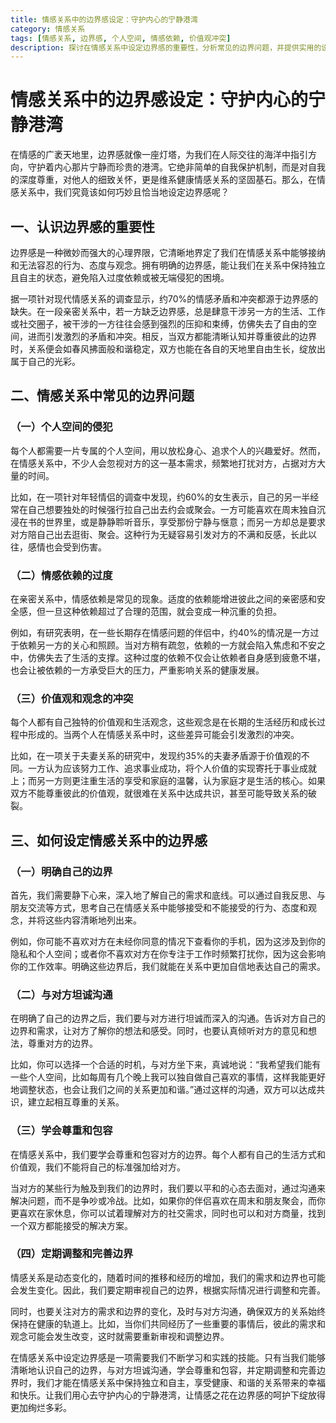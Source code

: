 ```yaml
---
title: 情感关系中的边界感设定：守护内心的宁静港湾
category: 情感关系
tags: [情感关系, 边界感, 个人空间, 情感依赖, 价值观冲突]
description: 探讨在情感关系中设定边界感的重要性，分析常见的边界问题，并提供实用的设定边界感的方法，帮助读者在情感关系中保持独立自主，维护健康和谐的关系。
---
```


# 情感关系中的边界感设定：守护内心的宁静港湾

在情感的广袤天地里，边界感就像一座灯塔，为我们在人际交往的海洋中指引方向，守护着内心那片宁静而珍贵的港湾。它绝非简单的自我保护机制，而是对自我的深度尊重，对他人的细致关怀，更是维系健康情感关系的坚固基石。那么，在情感关系中，我们究竟该如何巧妙且恰当地设定边界感呢？

## 一、认识边界感的重要性

边界感是一种微妙而强大的心理界限，它清晰地界定了我们在情感关系中能够接纳和无法容忍的行为、态度与观念。拥有明确的边界感，能让我们在关系中保持独立且自主的状态，避免陷入过度依赖或被无端侵犯的困境。

据一项针对现代情感关系的调查显示，约70%的情感矛盾和冲突都源于边界感的缺失。在一段亲密关系中，若一方缺乏边界感，总是肆意干涉另一方的生活、工作或社交圈子，被干涉的一方往往会感到强烈的压抑和束缚，仿佛失去了自由的空间，进而引发激烈的矛盾和冲突。相反，当双方都能清晰认知并尊重彼此的边界时，关系便会如春风拂面般和谐稳定，双方也能在各自的天地里自由生长，绽放出属于自己的光彩。

## 二、情感关系中常见的边界问题

### （一）个人空间的侵犯

每个人都需要一片专属的个人空间，用以放松身心、追求个人的兴趣爱好。然而，在情感关系中，不少人会忽视对方的这一基本需求，频繁地打扰对方，占据对方大量的时间。

比如，在一项针对年轻情侣的调查中发现，约60%的女生表示，自己的另一半经常在自己想要独处的时候强行拉自己出去约会或聚会。一方可能喜欢在周末独自沉浸在书的世界里，或是静静聆听音乐，享受那份宁静与惬意；而另一方却总是要求对方陪自己出去逛街、聚会。这种行为无疑容易引发对方的不满和反感，长此以往，感情也会受到伤害。

### （二）情感依赖的过度

在亲密关系中，情感依赖是常见的现象。适度的依赖能增进彼此之间的亲密感和安全感，但一旦这种依赖超过了合理的范围，就会变成一种沉重的负担。

例如，有研究表明，在一些长期存在情感问题的伴侣中，约40%的情况是一方过于依赖另一方的关心和照顾。当对方稍有疏忽，依赖的一方就会陷入焦虑和不安之中，仿佛失去了生活的支撑。这种过度的依赖不仅会让依赖者自身感到疲惫不堪，也会让被依赖的一方承受巨大的压力，严重影响关系的健康发展。

### （三）价值观和观念的冲突

每个人都有自己独特的价值观和生活观念，这些观念是在长期的生活经历和成长过程中形成的。当两个人在情感关系中时，这些差异可能会引发激烈的冲突。

比如，在一项关于夫妻关系的研究中，发现约35%的夫妻矛盾源于价值观的不同。一方认为应该努力工作、追求事业成功，将个人价值的实现寄托于事业成就上；而另一方则更注重生活的享受和家庭的温馨，认为家庭才是生活的核心。如果双方不能尊重彼此的价值观，就很难在关系中达成共识，甚至可能导致关系的破裂。

## 三、如何设定情感关系中的边界感

### （一）明确自己的边界

首先，我们需要静下心来，深入地了解自己的需求和底线。可以通过自我反思、与朋友交流等方式，思考自己在情感关系中能够接受和不能接受的行为、态度和观念，并将这些内容清晰地列出来。

例如，你可能不喜欢对方在未经你同意的情况下查看你的手机，因为这涉及到你的隐私和个人空间；或者你不喜欢对方在你专注于工作时频繁打扰你，因为这会影响你的工作效率。明确这些边界后，我们就能在关系中更加自信地表达自己的需求。

### （二）与对方坦诚沟通

在明确了自己的边界之后，我们要与对方进行坦诚而深入的沟通。告诉对方自己的边界和需求，让对方了解你的想法和感受。同时，也要认真倾听对方的意见和想法，尊重对方的边界。

比如，你可以选择一个合适的时机，与对方坐下来，真诚地说：“我希望我们能有一些个人空间，比如每周有几个晚上我可以独自做自己喜欢的事情，这样我能更好地调整状态，也会让我们之间的关系更加和谐。”通过这样的沟通，双方可以达成共识，建立起相互尊重的关系。

### （三）学会尊重和包容

在情感关系中，我们要学会尊重和包容对方的边界。每个人都有自己的生活方式和价值观，我们不能将自己的标准强加给对方。

当对方的某些行为触及到我们的边界时，我们要以平和的心态去面对，通过沟通来解决问题，而不是争吵或冷战。比如，如果你的伴侣喜欢在周末和朋友聚会，而你更喜欢在家休息，你可以试着理解对方的社交需求，同时也可以和对方商量，找到一个双方都能接受的解决方案。

### （四）定期调整和完善边界

情感关系是动态变化的，随着时间的推移和经历的增加，我们的需求和边界也可能会发生变化。因此，我们要定期审视自己的边界，根据实际情况进行调整和完善。

同时，也要关注对方的需求和边界的变化，及时与对方沟通，确保双方的关系始终保持在健康的轨道上。比如，当你们共同经历了一些重要的事情后，彼此的需求和观念可能会发生改变，这时就需要重新审视和调整边界。

在情感关系中设定边界感是一项需要我们不断学习和实践的技能。只有当我们能够清晰地认识自己的边界，与对方坦诚沟通，学会尊重和包容，并定期调整和完善边界时，我们才能在情感关系中保持独立和自主，享受健康、和谐的关系带来的幸福和快乐。让我们用心去守护内心的宁静港湾，让情感之花在边界感的呵护下绽放得更加绚烂多彩。